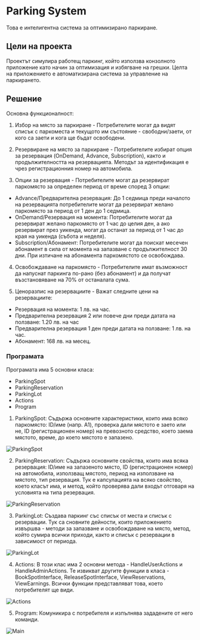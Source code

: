 # Parking System
Това е интелигентна система за оптимизирано паркиране.
## Цели на проекта
Проектът симулира работещ паркинг, който използва конзолното приложение като начин за оптимизация и избягване на грешки. Целта на приложението е автоматизирана система за управление на паркирането.
## Решение
Основна функционалност:
1. Избор на място за паркиране -
   Потребителите могат да видят списък с паркоместа и текущото им състояние - свободни/заети, от кого са заети и кога ще бъдат освободени.
   
2. Резервиране на място за паркиране -
   Потребителите избират опция за резервация (OnDemand, Advance, Subscription), както и продължителността на резервацията. Методът за идентификация е чрез регистрационния номер на автомобила.

3. Опции за резервация - Потребителите могат да резервират паркомясто за определен период от време според 3 опции:
- Advance/Предварителна резервация: До 1 седмица преди началото на резервацията потребителите могат да резервират желано паркомясто за период от 1 ден до 1 седмица.
- OnDemand/Резервация на момента: Потребителите могат да резервират желано паркомясто от 1 час до целия ден, а ако резервират през уикенда, могат да останат за период от 1 час до края на уикенда (събота и неделя).
- Subscription/Абонамент: Потребителите могат да поискат месечен абонамент в сила от момента на запазване с продължителност 30 дни. При изтичане на абонамента паркомястото се освобождава.

4. Освобождаване на паркомясто -
   Потребителите имат възможност да напуснат паркинга по-рано (без абонамент) и да получат възстановяване на 70% от останалата сума.

5. Ценоразпис на резервациите - Важат следните цени на резервациите:
- Резервация на момента: 1 лв. на час.
- Предварителна резервация 2 или повече дни преди датата на ползване: 1.20 лв. на час
- Предварителна резервация 1 ден преди датата на ползване: 1 лв. на час.
- Абонамент: 168 лв. на месец.

### Програмата
Програмата има 5 основни класа:
- ParkingSpot
- ParkingReservation
- ParkingLot
- Actions
- Program

1. ParkingSpot:
Съдържа основните характеристики, които има всяко паркомясто:
ID/име (напр. A1), проверка дали мястото е заето или не, ID (регистрационен номер) на превозното средство, което заема мястото, време, до което мястото е запазено.

![ParkingSpot](https://github.com/GerganaVicheva/ParkingSystem/assets/173889883/0d104f84-7813-47e9-8151-0cc71001337e) 

2. ParkingReservation:
Съдържа основните свойства, които има всяка резервация:
ID/име на запазеното място, ID (регистрационен номер) на автомобила, използващ мястото, период на използване на мястото, тип резервация. Тук е капсулацията на всяко свойство, което класът има, и метод, който проверява дали входът отговаря на условията на типа резервация.

![ParkingReservation](https://github.com/GerganaVicheva/ParkingSystem/assets/173889883/14aaa4dc-e53f-4ed4-b1a4-7c8cc075fd50)


3. ParkingLot:
Създава паркинг със списък от места и списък с резервации. Тук са сновните дейности, които приложението извършва - методи за запазване и освобождаване на място, метод, който сумира всички приходи, както и списък с резервации в зависимост от периода.

![ParkingLot](https://github.com/GerganaVicheva/ParkingSystem/assets/173889883/36316cad-5f65-46f8-be3c-2bf1ef297de0)


4. Actions:
В този клас има 2 основни метода - HandleUserActions и HandleAdminActions. Те извикват другите функции в класа - BookSpotInterface, ReleaseSpotInterface, ViewReservations, ViewEarnings. Всички функции представляват това, което потребителят ще види.

![Actions](https://github.com/GerganaVicheva/ParkingSystem/assets/173889883/cc40576e-289b-41c5-b93b-456b1d86282b)


5. Program: 
Комуникира с потребителя и изпълнява зададените от него команди.

![Main](https://github.com/GerganaVicheva/ParkingSystem/assets/173889883/bf701e68-093b-47de-8a6f-a4f5b10d3112)

